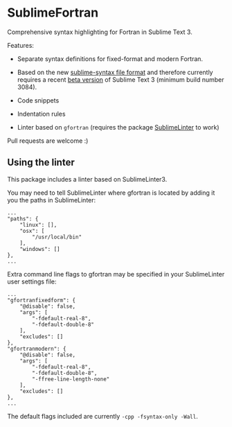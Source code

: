 SublimeFortran
==============

Comprehensive syntax highlighting for Fortran in Sublime Text 3.

Features:

 - Separate syntax definitions for fixed-format and modern Fortran.

 - Based on the new
   [sublime-syntax file format](http://www.sublimetext.com/docs/3/syntax.html)
   and therefore currently requires a recent [beta version](http://www.sublimetext.com/3)
   of Sublime Text 3 (minimum build number 3084).

 - Code snippets

 - Indentation rules

 - Linter based on `gfortran` (requires the package [SublimeLinter](https://github.com/SublimeLinter/SublimeLinter3) to work)

Pull requests are welcome :)


## Using the linter ##

This package includes a linter based on SublimeLinter3.

You may need to tell SublimeLinter where gfortran is located by adding it you the paths in SublimeLinter:

```
...
"paths": {
    "linux": [],
    "osx": [
        "/usr/local/bin"
    ],
    "windows": []
},
...
```
Extra command line flags to gfortran may be specified in your SublimeLinter user settings file:
```
...
"gfortranfixedform": {
    "@disable": false,
    "args": [
        "-fdefault-real-8",
        "-fdefault-double-8"
    ],
    "excludes": []
},
"gfortranmodern": {
    "@disable": false,
    "args": [
        "-fdefault-real-8",
        "-fdefault-double-8",
        "-ffree-line-length-none"
    ],
    "excludes": []
},
...
```
The default flags included are currently `-cpp -fsyntax-only -Wall`.
